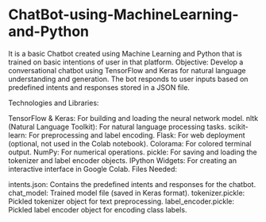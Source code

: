 # ChatBot-using-MachineLearning-and-Python
It is a basic Chatbot created using Machine Learning and Python that is trained on basic intentions of user in that platform. 
Objective:
Develop a conversational chatbot using TensorFlow and Keras for natural language understanding and generation. The bot responds to user inputs based on predefined intents and responses stored in a JSON file.

Technologies and Libraries:

TensorFlow & Keras: For building and loading the neural network model.
nltk (Natural Language Toolkit): For natural language processing tasks.
scikit-learn: For preprocessing and label encoding.
Flask: For web deployment (optional, not used in the Colab notebook).
Colorama: For colored terminal output.
NumPy: For numerical operations.
pickle: For saving and loading the tokenizer and label encoder objects.
IPython Widgets: For creating an interactive interface in Google Colab.
Files Needed:

intents.json: Contains the predefined intents and responses for the chatbot.
chat_model: Trained model file (saved in Keras format).
tokenizer.pickle: Pickled tokenizer object for text preprocessing.
label_encoder.pickle: Pickled label encoder object for encoding class labels.
